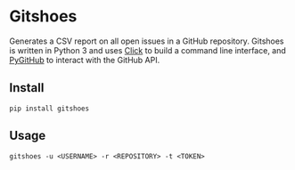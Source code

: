 # Gitshoes

Generates a CSV report on all open issues in a GitHub repository. Gitshoes is written in Python 3 and uses [Click](https://github.com/pallets/click) to build a command line interface, and [PyGitHub](https://github.com/PyGithub/PyGithub) to interact with the GitHub API.

## Install

```
pip install gitshoes
```

## Usage

```
gitshoes -u <USERNAME> -r <REPOSITORY> -t <TOKEN>
```

